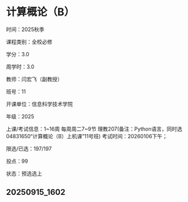 # 计算概论（B）

时间：2025秋季

课程类别：全校必修

学分：3.0

周学时：3.0

教师：闫宏飞（副教授）

班号：11

开课单位：信息科学技术学院

年级：2025

上课/考试信息：1~16周 每周周二7~9节 理教207(备注：Python语言，同时选04831650“计算概论（B）上机课”11号班)
考试时间：20260106下午；

限选/已选：197/197

投点：99

状态：预选选上

20250915_1602
---

